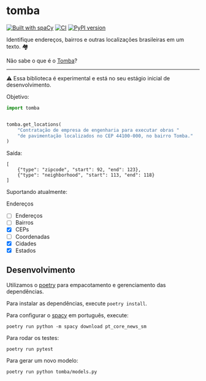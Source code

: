 # tomba

[![Built with spaCy](https://img.shields.io/badge/made%20with%20❤%20and-spaCy-09a3d5.svg)](https://spacy.io)
[![CI](https://github.com/DadosAbertosDeFeira/tomba/actions/workflows/ci.yml/badge.svg)](https://github.com/DadosAbertosDeFeira/tomba/actions/workflows/ci.yml)
[![PyPI version](https://badge.fury.io/py/tomba.svg)](https://badge.fury.io/py/tomba)

Identifique endereços, bairros e outras localizações brasileiras em um texto. 🏘

Não sabe o que é o [Tomba](https://pt.wikipedia.org/wiki/Tomba_(Feira_de_Santana))?

---

:warning:️ Essa biblioteca é experimental e está no seu estágio inicial de desenvolvimento.

Objetivo:

```python
import tomba


tomba.get_locations(
    "Contratação de empresa de engenharia para executar obras "
    "de pavimentação localizados no CEP 44100-000, no bairro Tomba."
)
```

Saída:

```
[
    {"type": "zipcode", "start": 92, "end": 123},
    {"type": "neighborhood", "start": 113, "end": 118}
]
```

Suportando atualmente:

Endereços

- [ ] Endereços
- [ ] Bairros
- [x] CEPs
- [ ] Coordenadas
- [x] Cidades
- [x] Estados

## Desenvolvimento

Utilizamos o [poetry](https://python-poetry.org/) para empacotamento e gerenciamento das dependências.

Para instalar as dependências, execute `poetry install`.

Para configurar o [spacy](https://spacy.io) em português, execute:

```
poetry run python -m spacy download pt_core_news_sm
```

Para rodar os testes:

```
poetry run pytest
```

Para gerar um novo modelo:

```
poetry run python tomba/models.py
```
